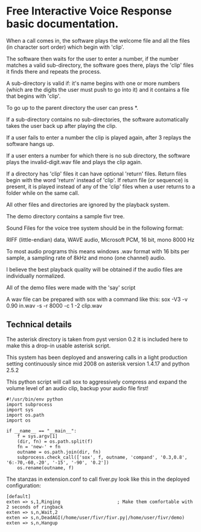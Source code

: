 Free Interactive Voice Response basic documentation.
====================================================

When a call comes in, the software plays the welcome file
and all the files (in character sort order) which begin with 'clip'.

The software then waits for the user to enter a number, if the number
matches a valid sub-directory, the software goes there, plays the 'clip'
files it finds there and repeats the process.

A sub-directory is valid if: it's name begins with one or more numbers
(which are the digits the user must push to go into it) and it contains a file that begins
with 'clip'.

To go up to the parent directory the user can press *.

If a sub-directory contains no sub-directories, the software
automatically takes the user back up after playing the clip.

If a user fails to enter a number the clip is played again,
after 3 replays the software hangs up.

If a user enters a number for which there is no sub directory, the software plays
the invalid-digit.wav file and plays the clip again.

If a directory has 'clip' files it can have optional 'return' files.
Return files begin with the word 'return' instead of 'clip'.
If return file (or sequence) is present, it is played instead of any
of the 'clip' files when a user returns to a folder while on the same call.

All other files and directories are ignored by the playback system.

The demo directory contains a sample fivr tree.

Sound Files for the voice tree system should be in the following format:

RIFF (little-endian) data, WAVE audio, Microsoft PCM, 16 bit, mono 8000 Hz

To most audio programs this means windows .wav format with 16 bits per sample,
a sampling rate of 8kHz and mono (one channel) audio.

I believe the best playback quality will be obtained if the
audio files are individually normalized.

All of the demo files were made with the 'say' script

A wav file can be prepared with sox with a command like this:
    sox -V3 -v 0.90  in.wav -s -r 8000 -c 1 -2 clip.wav


Technical details
-----------------

The asterisk directory is taken from pyst version 0.2
it is included here to make this a drop-in usable asterisk script.

This system has been deployed and answering calls 
in a light production setting continuously
since mid 2008 on asterisk version 1.4.17 and python 2.5.2

This python script will call sox to aggressively
compress and expand the volume level of an audio clip,
backup your audio file first!

    #!/usr/bin/env python
    import subprocess
    import sys
    import os.path
    import os

    if __name__ == "__main__":
        f = sys.argv[1]
        (dir, fn) = os.path.split(f)
        fn = 'new-' + fn
        outname = os.path.join(dir, fn)
        subprocess.check_call(['sox', f, outname, 'compand', '0.3,0.8', '6:-70,-60,-20', '-15', '-90', '0.2'])
        os.rename(outname, f)


The stanzas in extension.conf to call fiver.py look like this in the deployed configuration:

    [default]
    exten => s,1,Ringing                     ; Make them comfortable with 2 seconds of ringback
    exten => s,n,Wait,2
    exten => s,n,DeadAGI(/home/user/fivr/fivr.py|/home/user/fivr/demo)
    exten => s,n,Hangup

